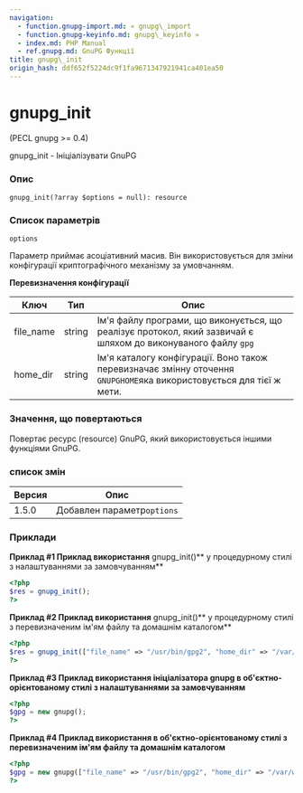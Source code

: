 ```yaml
---
navigation:
  - function.gnupg-import.md: « gnupg\_import
  - function.gnupg-keyinfo.md: gnupg\_keyinfo »
  - index.md: PHP Manual
  - ref.gnupg.md: GnuPG Функції
title: gnupg\_init
origin_hash: ddf652f5224dc9f1fa9671347921941ca401ea50
---
```

# gnupg\_init

(PECL gnupg >= 0.4)

gnupg\_init - Ініціалізувати GnuPG

### Опис

```methodsynopsis
gnupg_init(?array $options = null): resource
```

### Список параметрів

`options`

Параметр приймає асоціативний масив. Він використовується для зміни конфігурації криптографічного механізму за умовчанням.

**Перевизначення конфігурації**

| Ключ | Тип | Опис |
| --- | --- | --- |
| file\_name | string | Ім'я файлу програми, що виконується, що реалізує протокол, який зазвичай є шляхом до виконуваного файлу `gpg` |
| home\_dir | string | Ім'я каталогу конфігурації. Воно також перевизначає змінну оточення `GNUPGHOME`яка використовується для тієї ж мети. |

### Значення, що повертаються

Повертає ресурс (resource) GnuPG, який використовується іншими функціями GnuPG.

### список змін

| Версия | Опис |
| --- | --- |
| 1.5.0 | Добавлен параметр`options` |

### Приклади

**Приклад #1 Приклад використання** gnupg\_init()\*\* у процедурному стилі з налаштуваннями за замовчуванням\*\*

```php
<?php
$res = gnupg_init();
?>
```

**Приклад #2 Приклад використання** gnupg\_init()\*\* у процедурному стилі з перевизначеним ім'ям файлу та домашнім каталогом\*\*

```php
<?php
$res = gnupg_init(["file_name" => "/usr/bin/gpg2", "home_dir" => "/var/www/.gnupg"]);
?>
```

**Приклад #3 Приклад використання ініціалізатора gnupg в об'єктно-орієнтованому стилі з налаштуваннями за замовчуванням**

```php
<?php
$gpg = new gnupg();
?>
```

**Приклад #4 Приклад використання в об'єктно-орієнтованому стилі з перевизначеним ім'ям файлу та домашнім каталогом**

```php
<?php
$gpg = new gnupg(["file_name" => "/usr/bin/gpg2", "home_dir" => "/var/www/.gnupg"]);
?>
```

